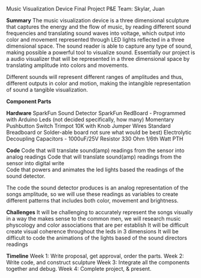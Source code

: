 
Music Visualization Device 
Final Project P&E
Team: Skylar, Juan  

**Summary**
        The music visualization device is a three dimensional sculpture that captures the energy and the flow of music, by reading different sound frequencies and translating sound waves into voltage, which output into color and movement represented through LED lights reflected in a three dimensional space. The sound reader is able to capture any type of sound, making possible a powerful tool to visualize sound. Essentially our project is a audio visualizer that will be represented in a three dimensional space by translating amplitude into colors and movements. 

Different sounds will represent different ranges of amplitudes and thus, different outputs in color and motion, making the intangible representation of sound a tangible visualization. 

**Component Parts**

**Hardware**
SparkFun Sound Detector 
SparkFun RedBoard - Programmed with Arduino
Leds (not decided specifically, how many) 
Momentary Pushbutton Switch 
Trimpot 10K with Knob
Jumper Wires Standard
Breadboard or Solder-able board not sure what would be best)
Electrolytic Decoupling Capacitors - 1000uF/25V
Resistor 330 Ohm 1/6th Watt PTH

**Code**
Code that will translate sound(amp) readings from the sensor into analog readings 
Code that will translate sound(amp) readings from the sensor into digital write  
Code that powers and animates the led lights based the readings of the sound detector.

The code the sound detector produces is an analog representation of the songs amplitude, so we will use these readings as variables to create different patterns that includes both color, movement and brightness.

**Challenges**
It will be challenging to accurately represent the songs visually in a way the makes sense to the common men,  we will research music physcology and color associations that are per establish
It will be difficult create visual coherence throughout the leds in 3 dimensions
It will be difficult to code the animations of the lights based of the sound directors readings 

**Timeline**
Week 1: Write proposal, get approval, order the parts.
Week 2: Write code, and construct sculpture 
Week 3: Integrate all the components together and debug.
Week 4: Complete project, & present. 

